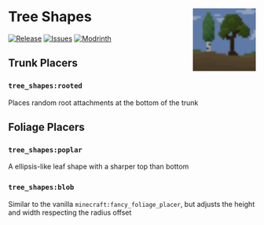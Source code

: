 [ISSUES]: https://github.com/PssbleTrngle/TreeShapes/issues

[DOWNLOAD]: https://modrinth.com/project/tree-shapes/versions

[MODRINTH]: https://modrinth.com/project/tree-shapes

# Tree Shapes <!-- modrinth_exclude.start --> <img src="https://raw.githubusercontent.com/PssbleTrngle/TreeShapes/1.19.x/src/main/resources/assets/tree_shapes/icon.png" align="right" height="128" />

[![Release](https://img.shields.io/github/v/release/PssbleTrngle/TreeShapes?label=Version&sort=semver)][DOWNLOAD]
[![Issues](https://img.shields.io/github/issues/PssbleTrngle/TreeShapes?label=Issues)][ISSUES]
[![Modrinth](https://img.shields.io/modrinth/dt/mB9gmqAh?color=green&logo=modrinth&logoColor=green)][MODRINTH]

<!-- modrinth_exclude.end -->

## Trunk Placers

### `tree_shapes:rooted`

Places random root attachments at the bottom of the trunk

## Foliage Placers

### `tree_shapes:poplar`

A ellipsis-like leaf shape with a sharper top than bottom

### `tree_shapes:blob`

Similar to the vanilla `minecraft:fancy_foliage_placer`, but adjusts the height and width respecting the radius offset